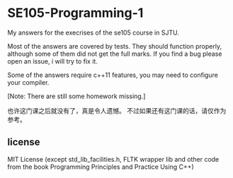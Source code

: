 # SE105-Programming-1
My answers for the execrises of the se105 course in SJTU.

Most of the answers are covered by tests. They should function properly,
although some of them did not get the full marks. If you find a bug please
open an issue, i will try to fix it.

Some of the answers require c++11 features, you may need to configure your compiler.

[Note: There are still some homework missing.]

也许这门课之后就没有了，真是令人遗憾。
不过如果还有这门课的话，请仅作为参考。

## license
MIT License (except std\_lib\_facilities.h, FLTK wrapper lib and other code from the book Programming Principles and Practice Using C++)
